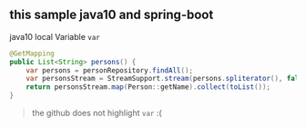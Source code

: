 ## this sample java10 and spring-boot 


java10 local Variable `var`

```java
@GetMapping
public List<String> persons() {
    var persons = personRepository.findAll();
    var personsStream = StreamSupport.stream(persons.spliterator(), false);
    return personsStream.map(Person::getName).collect(toList());
}
```

> the github does not highlight `var`  :( 

